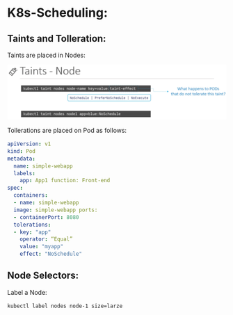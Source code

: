 # K8s-Scheduling:

## Taints and Tolleration:

Taints are placed in Nodes:

![1692920183923](image/Readme/1692920183923.png)

Tollerations are placed on Pod as follows:

```yaml
apiVersion: v1 
kind: Pod 
metadata:
  name: simple-webapp 
  labels:
    app: App1 function: Front-end
spec:
  containers:
  - name: simple-webapp
  image: simple-webapp ports:
  - containerPort: 8080
  tolerations:
  - key: "app"
    operator: “Equal”
    value: "myapp"
    effect: "NoSchedule"
```

## Node Selectors:

Label a Node:

```shell
kubectl label nodes node-1 size=larze
```
